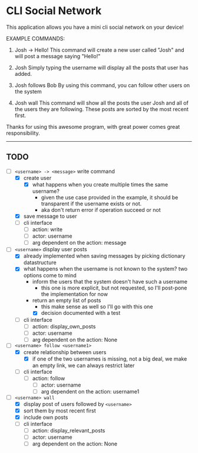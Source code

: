 # CLI Social Network

This application allows you have a mini cli social network on your device!

EXAMPLE COMMANDS:

1. Josh -> Hello!
    This command will create a new user called "Josh" and will post a message saying "Hello!"

2. Josh
    Simply typing the username will display all the posts that user has added.

3. Josh follows Bob
    By using this command, you can follow other users on the system

4. Josh wall
    This command will show all the posts the user Josh and all of the users they are following.
    These posts are sorted by the most recent first.

Thanks for using this awesome program, with great power comes great responsibility.

---

## TODO

- [ ] `<username> -> <message>` write command
  - [x] create user
    - [x] what happens when you create multiple times the same username?
      - given the use case provided in the example, it should be transparent if the username exists or not.
      - aka don't return error if operation succeed or not
  - [x] save message to user
  - [ ] cli interface
    - [ ] action: write
    - [ ] actor: username
    - [ ] arg dependent on the action: message
- [ ] `<username>` display user posts
  - [x] already implemented when saving messages by picking dictionary datastructure
  - [x] what happens when the username is not known to the system? two options come to mind
    - inform the users that the system doesn't have such a username
      - this one is more explicit, but not requested, so I'll post-pone the implementation for now
    - return an empty list of posts
      - this make sense as well so I'll go with this one
      - [x] decision documented with a test
  - [ ] cli interface
    - [ ] action: display_own_posts
    - [ ] actor: username
    - [ ] arg dependent on the action: None
- [ ] `<username> follow <username1>`
  - [x] create relationship between users
    - [x] if one of the two usernames is missing, not a big deal, we make an empty link, we can always restrict later
  - [ ] cli interface
    - [ ] action: follow
      - [ ] actor: username
      - [ ] arg dependent on the action: username1
- [ ] `<username> wall`
  - [x] display post of users followed by `<username>`
  - [x] sort them by most recent first
  - [x] include own posts
  - [ ] cli interface
    - [ ] action: display_relevant_posts
    - [ ] actor: username
    - [ ] arg dependent on the action: None
